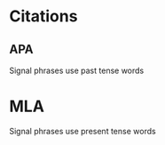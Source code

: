 # Citations

## APA

Signal phrases use past tense words

# MLA

Signal phrases use present tense words
